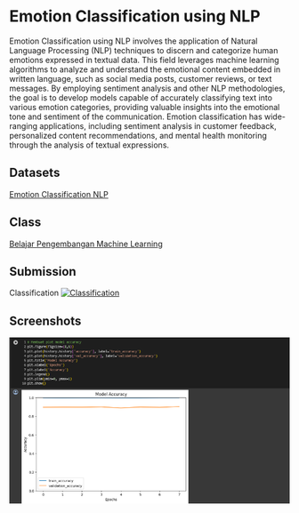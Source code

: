 # Emotion Classification using NLP
Emotion Classification using NLP involves the application of Natural Language Processing (NLP) techniques to discern and categorize human emotions expressed in textual data. This field leverages machine learning algorithms to analyze and understand the emotional content embedded in written language, such as social media posts, customer reviews, or text messages. By employing sentiment analysis and other NLP methodologies, the goal is to develop models capable of accurately classifying text into various emotion categories, providing valuable insights into the emotional tone and sentiment of the communication. Emotion classification has wide-ranging applications, including sentiment analysis in customer feedback, personalized content recommendations, and mental health monitoring through the analysis of textual expressions.

## Datasets
[Emotion Classification NLP](https://www.kaggle.com/datasets/anjaneyatripathi/emotion-classification-nlp?select=emotion-labels-val.csv)

## Class
[Belajar Pengembangan Machine Learning](https://github.com/achmadhadikurnia/belajar-pengembangan-machine-learning-dicoding-certificate)

## Submission
Classification [![Classification](https://colab.research.google.com/assets/colab-badge.svg)](https://colab.research.google.com/github/achmadhadikurnia/emotion-classification-nlp-dicoding-submission/blob/main/classification.ipynb)

## Screenshots
![screenshot_1.png](/screenshots/screenshot_1.png)
